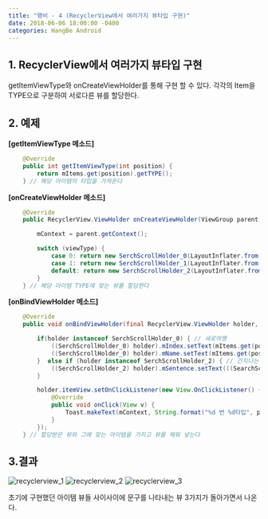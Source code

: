 ```yaml
---
title: "행비 - 4 (RecyclerView에서 여러가지 뷰타입 구현)"
date: 2018-06-06 18:00:00 -0400
categories: HangBe Android
---
```


## 1. RecyclerView에서 여러가지 뷰타입 구현
getItemViewType와 onCreateViewHolder를 통해 구현 할 수 있다.
각각의 Item을 TYPE으로 구분하여 서로다른 뷰를 할당한다.


## 2. 예제
__[getItemViewType 메소드]__
```java
    @Override
    public int getItemViewType(int position) {
        return mItems.get(position).getTYPE();
    } // 해당 아이템의 타입을 가져온다
```

__[onCreateViewHolder 메소드]__
```java
    @Override
    public RecyclerView.ViewHolder onCreateViewHolder(ViewGroup parent, int viewType) {

        mContext = parent.getContext();

        switch (viewType) {
            case 0: return new SerchScrollHolder_0(LayoutInflater.from(parent.getContext()).inflate(R.layout.searchscroll_item_0, parent, false)); // Vertical 여행
            case 1: return new SerchScrollHolder_1(LayoutInflater.from(parent.getContext()).inflate(R.layout.searchscroll_item_1, parent, false)); // Horizantal 여행
            default: return new SerchScrollHolder_2(LayoutInflater.from(parent.getContext()).inflate(R.layout.searchscroll_item_2, parent, false)); // 그럴싸한 문구
        }
    } // 해당 아이템 TYPE에 맞는 뷰를 할당한다
```

__[onBindViewHolder 메소드]__
```java
    @Override
    public void onBindViewHolder(final RecyclerView.ViewHolder holder, final int position) {

        if(holder instanceof SerchScrollHolder_0) { // 새로여행
            ((SerchScrollHolder_0) holder).mIndex.setText(mItems.get(position).index);
            ((SerchScrollHolder_0) holder).mName.setText(mItems.get(position).name);
        }  else if (holder instanceof SerchScrollHolder_2) { // 간지나는문구
            ((SerchScrollHolder_2) holder).mSentence.setText(((SearchScrollItem_2)mItems.get(position)).getSentence());
        }

        holder.itemView.setOnClickListener(new View.OnClickListener() {
            @Override
            public void onClick(View v) {
                Toast.makeText(mContext, String.format("%d 번 %d타입", position, mItems.get(position).getTYPE()), Toast.LENGTH_SHORT).show();
            }
        });
    } // 할당받은 뷰와 그에 맞는 아이템을 가지고 뷰를 채워 넣는다
```

## 3.결과
![recyclerview_1](https://user-images.githubusercontent.com/38057032/41021100-36bcfb4a-69a0-11e8-9900-0a252b2f3ffc.jpg)
![recyclerview_2](https://user-images.githubusercontent.com/38057032/41021102-3802eb72-69a0-11e8-9b7e-0cf6e95d9f21.jpg)
![recyclerview_3](https://user-images.githubusercontent.com/38057032/41021103-393749f2-69a0-11e8-9c3f-50cc6c13a79b.jpg)

초기에 구현했던 아이템 뷰들 사이사이에 문구를 나타내는 뷰 3가지가 돌아가면서 나온다.

